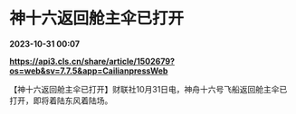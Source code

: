 # 神十六返回舱主伞已打开

**2023-10-31 00:07**

**https://api3.cls.cn/share/article/1502679?os=web&sv=7.7.5&app=CailianpressWeb**

【神十六返回舱主伞已打开】财联社10月31日电，神舟十六号飞船返回舱主伞已打开，即将着陆东风着陆场。